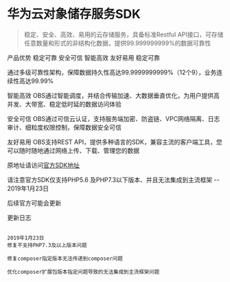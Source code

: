华为云对象储存服务SDK
============
>稳定、安全、高效、易用的云存储服务，具备标准Restful API接口，可存储任意数量和形式的非结构化数据，提供99.999999999%的数据可靠性

产品优势 稳定可靠 安全可信 智能高效 友好易用 稳定可靠

通过多级可靠性架构，保障数据持久性高达99.9999999999%（12个9），业务连续性高达99.99%

智能高效
OBS通过智能调度，并结合传输加速、大数据垂直优化，为用户提供高并发、大带宽、稳定低时延的数据访问体验

安全可信
OBS通过可信云认证，支持服务端加密、防盗链、VPC网络隔离、日志审计、细粒度权限控制，保障数据安全可信

友好易用
OBS支持REST API，提供多种语言的SDK，兼容主流的客户端工具，您可以随时随地通过网络上传、下载、管理您的数据


原地址请访问[官方SDK地址](https://github.com/huaweicloud/huaweicloud-sdk-php-obs)

请注意官方SDK仅支持PHP5.6 及PHP7.3以下版本、并且无法集成到主流框架  -- 2019年1月23日

后续官方可能会更新

更新日志
```log

2019年1月23日
修复不支持PHP7.3及以上版本问题

修复composer指定版本无法传递到composer问题

优化composer扩展包版本指定问题导致的无法集成到主流框架问题
```

